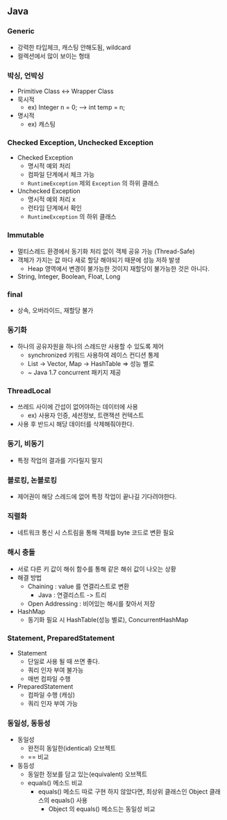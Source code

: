 
## Java
### Generic
- 강력한 타입체크, 캐스팅 안해도됨, wildcard
- 컬렉션에서 많이 보이는 형태

### 박싱, 언박싱
- Primitive Class <-> Wrapper Class
- 묵시적
    - ex) Integer n = 0; --> int temp = n;
- 명시적
    - ex) 캐스팅

### Checked Exception, Unchecked Exception
- Checked Exception
    - 명시적 예외 처리
    - 컴파일 단계에서 체크 가능
    - `RuntimeException` 제외 `Exception` 의 하위 클래스
- Unchecked Exception
    - 명시적 예외 처리 x
    - 런타임 단계에서 확인
    - `RuntimeException` 의 하위 클래스

### Immutable
- 멀티스레드 환경에서 동기화 처리 없이 객체 공유 가능 (Thread-Safe)
- 객체가 가지는 값 마다 새로 할당 해야되기 때문에 성능 저하 발생
    - Heap 영역에서 변경이 불가능한 것이지 재할당이 불가능한 것은 아니다.
- String, Integer, Boolean, Float, Long

### final
- 상속, 오버라이드, 재할당 불가

### 동기화
- 하나의 공유자원을 하나의 스레드만 사용할 수 있도록 제어
    - synchronized 키워드 사용하여 레이스 컨디션 통제
    - List -> Vector, Map -> HashTable => 성능 별로
    - ~ Java 1.7 concurrent 패키지 제공

### ThreadLocal
- 쓰레드 사이에 간섭이 없어야하는 데이터에 사용
    - ex) 사용자 인증, 세션정보, 트랜잭션 컨텍스트
- 사용 후 반드시 해당 데이터를 삭제해줘야한다.

### 동기, 비동기
- 특정 작업의 결과를 기다릴지 말지

### 블로킹, 논블로킹
- 제어권이 해당 스레드에 없어 특정 작업이 끝나길 기다려야한다.

### 직렬화
- 네트워크 통신 시 스트림을 통해 객체를 byte 코드로 변환 필요

### 해시 충돌
- 서로 다른 키 값이 해쉬 함수를 통해 같은 해쉬 값이 나오는 상황
- 해결 방법
    - Chaining : value 를 연결리스트로 변환
        - Java : 연결리스트 -> 트리
    - Open Addressing : 비어있는 해시를 찾아서 저장
- HashMap
    - 동기화 필요 시 HashTable(성능 별로), ConcurrentHashMap

### Statement, PreparedStatement
- Statement
    - 단일로 사용 될 때 쓰면 좋다.
    - 쿼리 인자 부여 불가능
    - 매번 컴파일 수행
- PreparedStatement
    - 컴파일 수행 (캐싱)
    - 쿼리 인자 부여 가능

### 동일성, 동등성
- 동일성
    - 완전히 동일한(identical) 오브젝트
    - == 비교
- 동등성
    - 동일한 정보를 담고 있는(equivalent) 오브젝트
    - equals() 메소드 비교
        - equals() 메소드 따로 구현 하지 않았다면, 최상위 클래스인 Object 클래스의 equals() 사용
            - Object 의 equals() 메소드는 동일성 비교